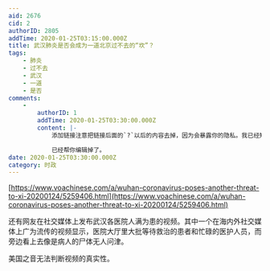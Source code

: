 ```yaml
---
aid: 2676
cid: 2
authorID: 2805
addTime: 2020-01-25T03:15:00.000Z
title: 武汉肺炎是否会成为一道北京过不去的“坎”？
tags:
    - 肺炎
    - 过不去
    - 武汉
    - 一道
    - 是否
comments:
    -
        authorID: 1
        addTime: 2020-01-25T03:30:00.000Z
        content: |-
            添加链接注意把链接后面的`?`以后的内容去掉，因为会暴露你的隐私。我已经知道你是使用哪种翻墙软件了。

            已经帮你编辑掉了。
date: 2020-01-25T03:30:00.000Z
category: 时政
---
```


[https://www.voachinese.com/a/wuhan-coronavirus-poses-another-threat-to-xi-20200124/5259406.html](https://www.voachinese.com/a/wuhan-coronavirus-poses-another-threat-to-xi-20200124/5259406.html)

还有网友在社交媒体上发布武汉各医院人满为患的视频。其中一个在海内外社交媒体上广为流传的视频显示，医院大厅里大批等待救治的患者和忙碌的医护人员，而旁边看上去像是病人的尸体无人问津。

美国之音无法判断视频的真实性。
